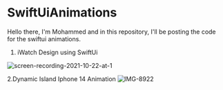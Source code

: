 # SwiftUiAnimations
Hello there, I'm Mohammed and in this repository, I'll be posting the code for the swiftui animations.

1. iWatch Design using SwiftUi


![screen-recording-2021-10-22-at-1](https://user-images.githubusercontent.com/34709179/189825978-ffd34b65-6162-4025-9e3b-eb06d9d6e4f5.gif)


2.Dynamic Island Iphone 14 Animation
![IMG-8922](https://user-images.githubusercontent.com/34709179/189824770-ca536ed0-bb84-4136-be71-7013e9946187.gif)
